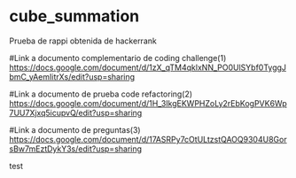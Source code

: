 # cube_summation
Prueba de rappi obtenida de hackerrank

#Link a documento complementario de coding challenge(1)
https://docs.google.com/document/d/1zX_qTM4qklxNN_PO0UlSYbf0TyggJbmC_yAemIitrXs/edit?usp=sharing

#Link a documento de prueba code refactoring(2)
https://docs.google.com/document/d/1H_3IkgEKWPHZoLy2rEbKogPVK6Wp7UU7Xjxq5icupvQ/edit?usp=sharing

#Link a documento de preguntas(3)
https://docs.google.com/document/d/17ASRPy7cOtULtzstQAOQ9304U8GorsBw7mEztDykY3s/edit?usp=sharing

test
